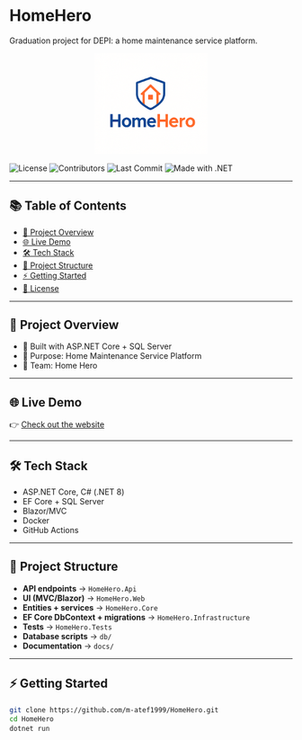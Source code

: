 # HomeHero

Graduation project for DEPI: a home maintenance service platform.

<p align="center">
  <img src="docs/HomeHero_Logo1.png" alt="Project Logo" width="200"/>
</p>

![License](https://img.shields.io/github/license/m-atef1999/HomeHero)
![Contributors](https://img.shields.io/github/contributors/m-atef1999/HomeHero)
![Last Commit](https://img.shields.io/github/last-commit/m-atef1999/HomeHero)
![Made with .NET](https://img.shields.io/badge/Made%20with-.NET-blue)

---

## 📚 Table of Contents
- [📌 Project Overview](#-project-overview)
- [🌐 Live Demo](#-live-demo)
- [🛠 Tech Stack](#tech-stack)
- [📂 Project Structure](#project-structure)
- [⚡ Getting Started](#-getting-started)
- [📄 License](#license)

---

## 📌 Project Overview
- 🔧 Built with ASP.NET Core + SQL Server
- 🎯 Purpose: Home Maintenance Service Platform
- 👥 Team: Home Hero

---

## 🌐 Live Demo
👉 [Check out the website](https://preview--homehero-design-kit.lovable.app/)

---

## 🛠 Tech Stack
- ASP.NET Core, C# (.NET 8)
- EF Core + SQL Server
- Blazor/MVC
- Docker
- GitHub Actions

---

## 📂 Project Structure
- **API endpoints** → `HomeHero.Api`
- **UI (MVC/Blazor)** → `HomeHero.Web`
- **Entities + services** → `HomeHero.Core`
- **EF Core DbContext + migrations** → `HomeHero.Infrastructure`
- **Tests** → `HomeHero.Tests`
- **Database scripts** → `db/`
- **Documentation** → `docs/`

---

## ⚡ Getting Started

```bash
git clone https://github.com/m-atef1999/HomeHero.git
cd HomeHero
dotnet run
